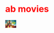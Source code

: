 <html>
<head>
<title>ab movies</title>
  
<h1 style="color: red">ab movies</h1>
</head>
<body>

  <a href="https://www.youtube.com/watch?v=kz14kV25Nk8"><img src="rrrr.jpg" height="25" width="35"></a>
  

  
  <style>
body{

 background-image: url('mm.PNG');
 


</style>

</body>

</html>




